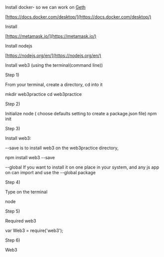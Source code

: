 
Install docker- so we can work on [Geth](https://github.com/ethereum/go-ethereum) 

[https://docs.docker.com/desktop/](https://docs.docker.com/desktop/)

Install

[https://metamask.io/](https://metamask.io/)

Install nodejs

[https://nodejs.org/en/](https://nodejs.org/en/)

Install web3 (using the terminal(command line))

Step 1)

From your terminal, create a directory, cd into it

mkdir web3practice
 cd web3practice

Step 2)

Initialize node ( choose defaults setting to create a package.json file)
npm init

Step 3)

Install web3:

--save is to install web3 on the web3practice directory,

npm install web3 --save

--global If you want to install it on one place in your system, and any js app on can import and use the --global package

Step 4)

Type on the terminal

node

Step 5)

Required web3

var Web3 = require(&#39;web3&#39;);

Step 6)

Web3

